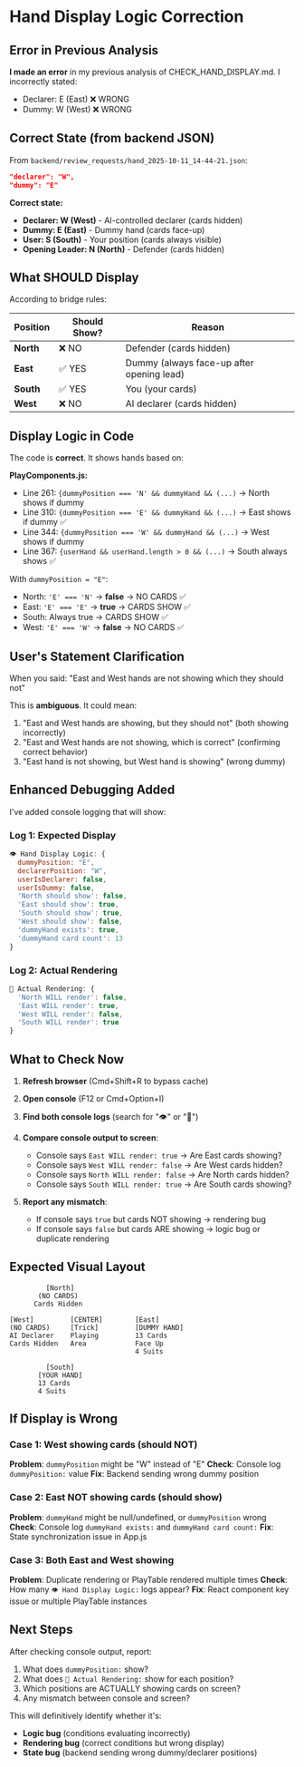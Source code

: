 # Hand Display Logic Correction

## Error in Previous Analysis

**I made an error** in my previous analysis of CHECK_HAND_DISPLAY.md. I incorrectly stated:
- Declarer: E (East) ❌ WRONG
- Dummy: W (West) ❌ WRONG

## Correct State (from backend JSON)

From `backend/review_requests/hand_2025-10-11_14-44-21.json`:
```json
"declarer": "W",
"dummy": "E"
```

**Correct state:**
- **Declarer: W (West)** - AI-controlled declarer (cards hidden)
- **Dummy: E (East)** - Dummy hand (cards face-up)
- **User: S (South)** - Your position (cards always visible)
- **Opening Leader: N (North)** - Defender (cards hidden)

## What SHOULD Display

According to bridge rules:

| Position | Should Show? | Reason |
|----------|-------------|--------|
| **North** | ❌ NO | Defender (cards hidden) |
| **East** | ✅ YES | Dummy (always face-up after opening lead) |
| **South** | ✅ YES | You (your cards) |
| **West** | ❌ NO | AI declarer (cards hidden) |

## Display Logic in Code

The code is **correct**. It shows hands based on:

**PlayComponents.js:**
- Line 261: `{dummyPosition === 'N' && dummyHand && (...)` → North shows if dummy
- Line 310: `{dummyPosition === 'E' && dummyHand && (...)` → East shows if dummy ✅
- Line 344: `{dummyPosition === 'W' && dummyHand && (...)` → West shows if dummy
- Line 367: `{userHand && userHand.length > 0 && (...)` → South always shows ✅

With `dummyPosition = "E"`:
- North: `'E' === 'N'` → **false** → NO CARDS ✅
- East: `'E' === 'E'` → **true** → CARDS SHOW ✅
- South: Always true → CARDS SHOW ✅
- West: `'E' === 'W'` → **false** → NO CARDS ✅

## User's Statement Clarification

When you said: "East and West hands are not showing which they should not"

This is **ambiguous**. It could mean:
1. "East and West hands are showing, but they should not" (both showing incorrectly)
2. "East and West hands are not showing, which is correct" (confirming correct behavior)
3. "East hand is not showing, but West hand is showing" (wrong dummy)

## Enhanced Debugging Added

I've added console logging that will show:

### Log 1: Expected Display
```javascript
👁️ Hand Display Logic: {
  dummyPosition: "E",
  declarerPosition: "W",
  userIsDeclarer: false,
  userIsDummy: false,
  'North should show': false,
  'East should show': true,
  'South should show': true,
  'West should show': false,
  'dummyHand exists': true,
  'dummyHand card count': 13
}
```

### Log 2: Actual Rendering
```javascript
🎴 Actual Rendering: {
  'North WILL render': false,
  'East WILL render': true,
  'West WILL render': false,
  'South WILL render': true
}
```

## What to Check Now

1. **Refresh browser** (Cmd+Shift+R to bypass cache)

2. **Open console** (F12 or Cmd+Option+I)

3. **Find both console logs** (search for "👁️" or "🎴")

4. **Compare console output to screen**:
   - Console says `East WILL render: true` → Are East cards showing?
   - Console says `West WILL render: false` → Are West cards hidden?
   - Console says `North WILL render: false` → Are North cards hidden?
   - Console says `South WILL render: true` → Are South cards showing?

5. **Report any mismatch**:
   - If console says `true` but cards NOT showing → rendering bug
   - If console says `false` but cards ARE showing → logic bug or duplicate rendering

## Expected Visual Layout

```
         [North]
       (NO CARDS)
      Cards Hidden

[West]         [CENTER]        [East]
(NO CARDS)     [Trick]         [DUMMY HAND]
AI Declarer    Playing         13 Cards
Cards Hidden   Area            Face Up
                               4 Suits

         [South]
       [YOUR HAND]
       13 Cards
       4 Suits
```

## If Display is Wrong

### Case 1: West showing cards (should NOT)
**Problem**: `dummyPosition` might be "W" instead of "E"
**Check**: Console log `dummyPosition:` value
**Fix**: Backend sending wrong dummy position

### Case 2: East NOT showing cards (should show)
**Problem**: `dummyHand` might be null/undefined, or `dummyPosition` wrong
**Check**: Console log `dummyHand exists:` and `dummyHand card count:`
**Fix**: State synchronization issue in App.js

### Case 3: Both East and West showing
**Problem**: Duplicate rendering or PlayTable rendered multiple times
**Check**: How many `👁️ Hand Display Logic:` logs appear?
**Fix**: React component key issue or multiple PlayTable instances

## Next Steps

After checking console output, report:
1. What does `dummyPosition:` show?
2. What does `🎴 Actual Rendering:` show for each position?
3. Which positions are ACTUALLY showing cards on screen?
4. Any mismatch between console and screen?

This will definitively identify whether it's:
- **Logic bug** (conditions evaluating incorrectly)
- **Rendering bug** (correct conditions but wrong display)
- **State bug** (backend sending wrong dummy/declarer positions)
